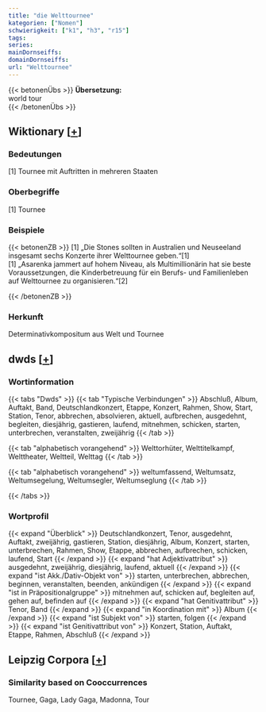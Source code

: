 ```yaml
---
title: "die Welttournee"
kategorien: ["Nomen"]
schwierigkeit: ["k1", "h3", "r15"]
tags:
series:
mainDornseiffs:
domainDornseiffs:
url: "Welttournee"
---
```


{{< betonenÜbs >}}
**Übersetzung:**  
world tour  
{{< /betonenÜbs >}}

## Wiktionary [[+](https://de.wiktionary.org/wiki/Welttournee)]

### Bedeutungen
[1] Tournee mit Auftritten in mehreren Staaten  

### Oberbegriffe
[1] Tournee  

### Beispiele
{{< betonenZB >}}
[1] „Die Stones sollten in Australien und Neuseeland insgesamt sechs Konzerte ihrer Welttournee geben.“[1]  
[1] „Asarenka jammert auf hohem Niveau, als Multimillionärin hat sie beste Voraussetzungen, die Kinderbetreuung für ein Berufs- und Familienleben auf Welttournee zu organisieren.“[2]  

{{< /betonenZB >}}
### Herkunft
Determinativkompositum aus Welt und Tournee  



## dwds [[+](https://www.dwds.de/wb/Welttournee)]

### Wortinformation
{{< tabs "Dwds" >}}
{{< tab "Typische Verbindungen" >}}
Abschluß, Album, Auftakt, Band, Deutschlandkonzert, Etappe, Konzert, Rahmen, Show, Start, Station, Tenor, abbrechen, absolvieren, aktuell, aufbrechen, ausgedehnt, begleiten, diesjährig, gastieren, laufend, mitnehmen, schicken, starten, unterbrechen, veranstalten, zweijährig
{{< /tab >}}

{{< tab "alphabetisch vorangehend" >}}
Welttorhüter, Welttitelkampf, Welttheater, Weltteil, Welttag
{{< /tab >}}

{{< tab "alphabetisch vorangehend" >}}
weltumfassend, Weltumsatz, Weltumsegelung, Weltumsegler, Weltumseglung
{{< /tab >}}

{{< /tabs >}}

### Wortprofil
{{< expand "Überblick" >}} Deutschlandkonzert, Tenor, ausgedehnt, Auftakt, zweijährig, gastieren, Station, diesjährig, Album, Konzert, starten, unterbrechen, Rahmen, Show, Etappe, abbrechen, aufbrechen, schicken, laufend, Start {{< /expand >}}
{{< expand "hat Adjektivattribut" >}} ausgedehnt, zweijährig, diesjährig, laufend, aktuell {{< /expand >}}
{{< expand "ist Akk./Dativ-Objekt von" >}} starten, unterbrechen, abbrechen, beginnen, veranstalten, beenden, ankündigen {{< /expand >}}
{{< expand "ist in Präpositionalgruppe" >}} mitnehmen auf, schicken auf, begleiten auf, gehen auf, befinden auf {{< /expand >}}
{{< expand "hat Genitivattribut" >}} Tenor, Band {{< /expand >}}
{{< expand "in Koordination mit" >}} Album {{< /expand >}}
{{< expand "ist Subjekt von" >}} starten, folgen {{< /expand >}}
{{< expand "ist Genitivattribut von" >}} Konzert, Station, Auftakt, Etappe, Rahmen, Abschluß {{< /expand >}}

## Leipzig Corpora [[+](https://corpora.uni-leipzig.de/en/res?word=Welttournee&corpusId=deu_newscrawl-public_2018)]


### Similarity based on Cooccurrences
Tournee, Gaga, Lady Gaga, Madonna, Tour

